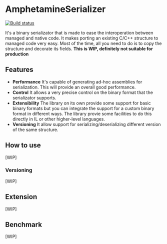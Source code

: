 # AmphetamineSerializer
[![Build status](https://ci.appveyor.com/api/projects/status/jbsqh4a686ost3mc?svg=true)](https://ci.appveyor.com/project/chaplin89/amphetamineserializer)

It's a binary serializator that is made to ease the interoperation between managed and native code.
It makes porting an existing C/C++ structure to managed code very easy. Most of the time, all you need to do is to copy the structure and decorate its fields.
**This is WIP, definitely not suitable for production**

## Features
* **Performance** It's capable of generating ad-hoc assemblies for serialization. This will provide an overall good performance.
* **Control** It allows a very precise control on the binary format that the serializator supports.
* **Extensibility** The library on its own provide some support for basic binary formats but you can integrate the support for a custom binary format in different ways. The library provie some facilities to do this directly in IL or other higher-level languages.
* **Versioning** It allow support for serializing/deserializing different version of the same structure.

## How to use
[WIP]
### Versioning
[WIP]
## Extension
[WIP]
## Benchmark
[WIP]
